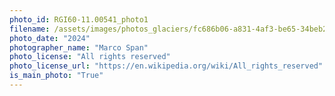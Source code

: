 ```yaml
---
photo_id: RGI60-11.00541_photo1
filename: /assets/images/photos_glaciers/fc686b06-a831-4af3-be65-34beb266c8d8.jpeg
photo_date: "2024"
photographer_name: "Marco Span"
photo_license: "All rights reserved"
photo_license_url: "https://en.wikipedia.org/wiki/All_rights_reserved"
is_main_photo: "True"
---
```

